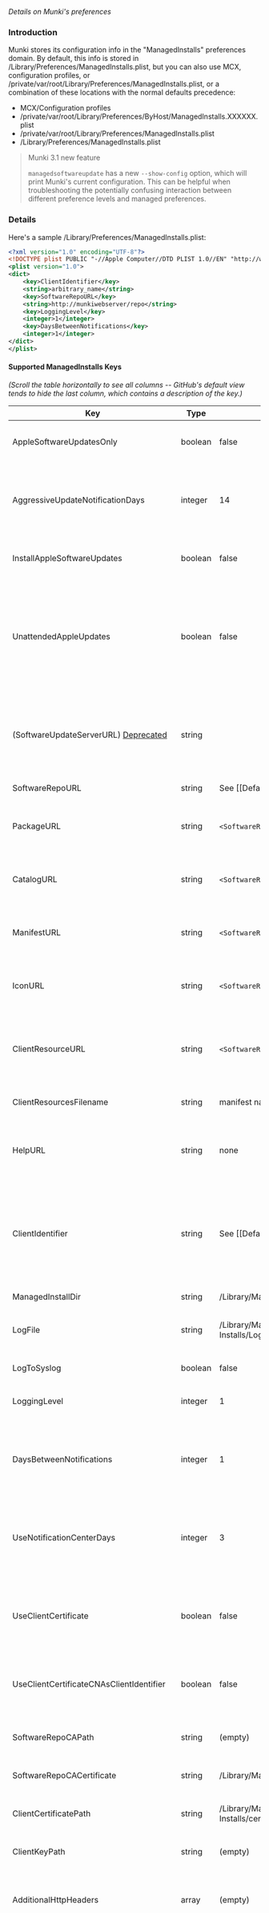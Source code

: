 _Details on Munki's preferences_

### Introduction

Munki stores its configuration info in the "ManagedInstalls" preferences domain. By default, this info is stored in /Library/Preferences/ManagedInstalls.plist, but you can also use MCX, configuration profiles, or /private/var/root/Library/Preferences/ManagedInstalls.plist, or a combination of these locations with the normal defaults precedence:

- MCX/Configuration profiles
- /private/var/root/Library/Preferences/ByHost/ManagedInstalls.XXXXXX.plist
- /private/var/root/Library/Preferences/ManagedInstalls.plist
- /Library/Preferences/ManagedInstalls.plist

> Munki 3.1 new feature <p/> `managedsoftwareupdate` has a new `--show-config` option, which will print Munki's current configuration. This can be helpful when troubleshooting the potentially confusing interaction between different preference levels and managed preferences.

### Details

Here's a sample /Library/Preferences/ManagedInstalls.plist:

```xml
<?xml version="1.0" encoding="UTF-8"?>
<!DOCTYPE plist PUBLIC "-//Apple Computer//DTD PLIST 1.0//EN" "http://www.apple.com/DTDs/PropertyList-1.0.dtd">
<plist version="1.0">
<dict>
    <key>ClientIdentifier</key>
    <string>arbitrary_name</string>
    <key>SoftwareRepoURL</key>
    <string>http://munkiwebserver/repo</string>
    <key>LoggingLevel</key>
    <integer>1</integer>
    <key>DaysBetweenNotifications</key>
    <integer>1</integer>
</dict>
</plist>
```

#### Supported ManagedInstalls Keys

_(Scroll the table horizontally to see all columns -- GitHub's default view tends to hide the last column, which contains a description of the key.)_

| Key | Type | Default | Description |
| --- | -------- | ------- | ----------- |
| AppleSoftwareUpdatesOnly | boolean | false | If true, only install updates from an Apple Software Update server. No Munki repository is needed or used.|
| AggressiveUpdateNotificationDays| integer | 14 | Munki 5's more aggressive update behaviors begin when one or more updates have been pending for more than 14 days by default. Set it to 0 to never trigger the aggressive behavior.|
| InstallAppleSoftwareUpdates | boolean | false | If true, install updates from an Apple Software Update server, in addition to "regular" Munki updates.|
| UnattendedAppleUpdates | boolean | false | If true, updates that declare no "must-close" applications, or have one or more "must-close" applications, none of which is running, and do not require a logout or restart will be installed as part of a normal periodic background run without notifying the user. (OS X 10.10+, Munki 2.5+)|
| (SoftwareUpdateServerURL) [Deprecated](https://github.com/munki/munki/wiki/Apple-Software-Updates-With-Munki#el-capitan-notes)| string |  | Catalog URL for Apple Software Updates. If undefined or empty, Munki will use the same catalog that the OS uses when you run Apple's Software Update application or call /usr/sbin/softwareupdate. |
| SoftwareRepoURL | string | See [[Default Repo Detection]] | Base URL for Munki repository|
| PackageURL | string | `<SoftwareRepoURL>`/pkgs | Base URL for Munki pkgs. Useful if your packages are served from a different server than your catalogs or manifests.|
| CatalogURL | string | `<SoftwareRepoURL>`/catalogs | Base URL for Munki catalogs. Useful if your catalogs are served from a different server than your packages or manifests.|
| ManifestURL | string | `<SoftwareRepoURL>`/manifests | Base URL for Munki manifests. Useful if your manifests are served from a different server than your catalogs or packages.|
| IconURL | string | `<SoftwareRepoURL>`/icons | Base URL for product icons. Useful if your icons are served from a different server or different directory than the default.|
| ClientResourceURL | string | `<SoftwareRepoURL>`/client_resources | Base URL for custom client resources for Managed Software Center. Useful if your resources are served from a different server or different directory than the default.|
| ClientResourcesFilename | string | manifest name.zip or site_default.zip | Specific filename to use when requesting custom client resources.|
| HelpURL | string | none | If defined, a URL to open/display when the user selects "Managed Software Center Help" from Managed Software Center's Help menu.|
| ClientIdentifier | string | See [[Default Manifest Resolution]] | Identifier for Munki client. Usually is the same as a manifest name on the Munki server. If this is empty or undefined, Munki will attempt the following identifiers, in order: fully-qualified hostname, "short" hostname, serial number and finally, "site_default" |
| ManagedInstallDir | string | /Library/Managed Installs | Folder where Munki keeps its data on the client.|
| LogFile | string | /Library/Managed Installs/Logs/ManagedSoftwareUpdate.log | Primary log is written to this file. Other logs are written into the same directory as this file.|
| LogToSyslog | boolean | false | If true, log to syslog in addition to ManagedSoftwareUpdate.log.|
| LoggingLevel | integer | 1 | Higher values cause more detail to be written to the primary log.|
| DaysBetweenNotifications | integer | 1 | Number of days between user notifications from Managed Software Center. Set to 0 to have Managed Software Center notify every time a background check runs if there are available updates.|
| UseNotificationCenterDays | integer | 3 | (New in Munki 3) Number of days Notification Center notifications should be used before switching to launching Managed Software Center. See [[Notification Center Support]].|
| UseClientCertificate | boolean | false | If true, use an SSL client certificate when communicating with the Munki server. Requires an https:// URL for the Munki repo. See ClientCertificatePath for details.|
| UseClientCertificateCNAsClientIdentifier | boolean | false | If true, use the CN of the client certificate as the Client Identifier.Used in combination with the UseClientCertificate key.|
| SoftwareRepoCAPath | string | (empty) | Path to the directory that stores your CA certificate(s). See the curl man page for more details on this parameter.|
| SoftwareRepoCACertificate | string | /Library/Managed Installs/certs/ca.pem | Absolute path to your CA Certificate.|
| ClientCertificatePath | string | /Library/Managed Installs/certs/[munki.pem\|client.pem\|cert.pem] | Absolute path to a client certificate. There are 3 defaults for this key. Concatenated cert/key PEM file accepted.|
| ClientKeyPath | string | (empty) | Absolute path to a client private key.|
| AdditionalHttpHeaders | array | (empty) | This key provides the ability to specify custom HTTP headers to be sent with all curl() HTTP requests. AdditionalHttpHeaders must be an array of strings with valid HTTP header format.|
| PackageVerificationMode | string | hash | Controls how Munki verifies the integrity of downloaded packages. Possible values are: *none*: No integrity check is performed. *hash*: Integrity check is performed if package info contains checksum information. *hash_strict*: Integrity check is performed, and fails if package info does not contain checksum information.|
| SuppressUserNotification | boolean | false | If true, Managed Software Center will never notify the user of available updates. Managed Software Center can still be manually invoked to discover and install updates.|
| SuppressAutoInstall | boolean | false | If true, Munki will not automatically install or remove items.|
| SuppressLoginwindowInstall | boolean | false | If true, Munki will not install items while idle at the loginwindow except for those marked for unattended_install or unattended_uninstall. |
| SuppressStopButtonOnInstall | boolean | false | If true, Managed Software Center will hide the stop button while installing or removing software, preventing users from interrupting the install.|
| InstallRequiresLogout | boolean | false | If true, Managed Software Center will require a logout for all installs or removals.|
| ShowRemovalDetail | boolean | false | This preference is no longer supported. In versions of Munki prior to 2.0: if true, Managed Software Updates.app will display detail for scheduled removals.|
| MSULogEnabled | boolean | false | Log user actions in the GUI. See [[MSC-Logging]] |
| MSUDebugLogEnabled | boolean | false | Debug logging for Managed Software Center. See [[MSC-Logging]] |
| LocalOnlyManifest | string | (empty) | Defines the name of your LocalOnlyManifest. Setting this activates the feature. Unsetting it means Munki will remove the file on the next run. See [[LocalOnlyManifest]] |
| FollowHTTPRedirects | string | none | Defines whether Munki will follow all, some or no redirects from the web server. See [FollowHTTPRedirects](#followhttpredirects) |
| IgnoreSystemProxies | boolean | false | If true, HTTP and/or HTTPS proxies set system-wide will be ignored, connections will be made directly.|
| PerformAuthRestarts | boolean | false | (New in Munki 3) If true, Munki will attempt to perform a filevault auth restart. See [[Authorized-Restarts]].|
| RecoveryKeyFile | string | none | (New in Munki 3) Absolute path to a plist file containing filevault credentials in key/value format. Used to perform auth restarts. See [[Authorized-Restarts]].|
| ShowOptionalInstallsForHigherOSVersions | boolean | false | (New in Munki 3.1) If true, Managed Software Center.app will show optional installs and updates that apply to macOS versions higher than the currently installed version.|
| EmulateProfileSupport | boolean | false | (New in Munki 5.2) If true, Munki will attempt to emulate the functionality of Managed Preferences from configuration profiles on Big Sur. See [[Configuration-Profile-Emulation]] for more info.|

#### Additional Notes

##### LogFile

Munki normally writes its logs to /Library/Managed Installs/Logs/, with the main log written to ManagedSoftwareUpdate.log in that directory. Other logs are named "Install.log", "errors.log", and "warnings.log".  If you'd like the logs to be written somewhere else (for example /var/log or /Library/Logs), set LogFile to the desired pathname of the main log:

`sudo defaults write /Library/Preferences/ManagedInstalls LogFile "/var/log/munki/managedsoftwareupdate.log"`

The other logs will be written to the same directory.

##### InstallAppleSoftwareUpdates

If this key is present and set to True, Munki will call softwareupdate and attempt to install Apple Software Updates.

##### SoftwareUpdateServerURL

This key can be used to point to an internal Apple Software Update server.

##### SuppressUserNotification

This key (when present and value is set to True) causes Munki to never notify users of available updates. This might be useful in a lab environment, where you'd like updates to be applied only when no-one is logged in and the machine is at the login window.

##### SuppressAutoInstall

Normally, Munki automatically installs and removes software if there are changes needed and that machine is at the loginwindow with no users logged in. If you have a need to do updates always and only with the consent of the user, including packages configured with unattended_install and unattended_uninstall, setting SuppressAutoInstall to True prevents Munki from automatically installing updates and processing removals.

##### SuppressLoginwindowInstall

(Added in version 0.8.4.1696.0) If this preference is set to true, Munki will not install updates when idle at the loginwindow, with the exception of updates marked for unattended_install or unattended_uninstall.

##### ShowRemovalDetail

By default, Managed Software Update.app suppresses detail on what will be removed, instead showing a simple "Software removals" entry in the list. If you'd like Managed Software Update.app to show specific detail about what will be removed, set ShowRemovalDetail to True. This key has no effect on /usr/local/munki/managedsoftwareupdate, which always shows all detail.

##### InstallRequiresLogout

Managed Software Center.app enforces a logout before it installs or removes software only if one or more items to be installed/removed requires a logout or restart. You can force a logout for all updates by setting InstallRequiresLogout to True. This key has no effect on running /usr/local/munki/managedsoftwareupdate from the command-line.

##### AdditionalHttpHeaders

This key provides the ability to specify custom HTTP headers to be sent with all HTTP/HTTPS requests. AdditionalHttpHeaders must be an array of strings with valid HTTP header format. For example:

```xml
<key>AdditionalHttpHeaders</key>
<array>
    <string>Key-With-Optional-Dashes: Foo Value</string>
    <string>another-custom-header: bar value</string>
</array>
```

One could use this to obtain a cookie in a preflight script and update ManagedInstalls.plist with the appropriate header.  However, it is recommended that you use Secure Config for sensitive data (i.e. cookie) since ManagedInstalls.plist is world-readable.

##### FollowHTTPRedirects

By default, Munki will not follow redirects that are returned by the web server. The `FollowHTTPRedirects` preference defines whether Munki should follow all redirects or only redirect to HTTPS URLs. The possible values for `FollowHTTPRedirects` are:

* ``none`` - This is the default and is the same as Munki's original behaviour. No redirects are followed.
* ``https`` - Only redirects to URLs using HTTPS are followed. Redirects to HTTP URLs are not followed.
* ``all`` - Redirects to both HTTP and HTTPS URLs are followed.

#### Secure Configuration

If there are parts of your Munki configuration you consider sensitive information (for example, repo authentication information, special HTTP headers, or even the Munki repo URLs), instead of storing those preferences in the world-readable `/Library/Preferences/ManagedInstalls.plist` file, you can use a more secure location for some Munki preferences: `/var/root/Library/Preferences/ManagedInstalls.plist`.

Use of this alternate preferences location is completely optional. If you do decide to use it, make sure you fully understand the implications.

Munki uses Apple's `defaults` mechanism to store and access its preferences. Since the core Munki tools run as root, they can access preferences from this file: `/private/var/root/Library/Preferences/ManagedInstalls.plist` as well as the "normal" `/Library/Preferences/ManagedInstalls.plist` file.

Non-admin users of machines managed by Munki will not be able to access or read the contents of `/private/var/root/Library/Preferences/ManagedInstalls.plist`, so this provides some additional security for possibly sensitive preference values.

**Note**: preferences defined in `/var/root/Library/Preferences/ManagedInstalls.plist` have a higher precedence than those defined `/Library/Preferences/ManagedInstalls.plist`, so any preferences set here will override preferences defined in `/Library/Preferences/ManagedInstalls.plist`! This might confuse you or other admins who think only to look in `/Library/Preferences/ManagedInstalls.plist` and forget that some preferences are also defined in `/private/var/root/Library/Preferences/ManagedInstalls.plist`.

With Munki 3.1 or later you can use `sudo managedsoftwareupdate --show-config` to show the effective preferences configuration, no matter where the preferences are defined (/Library/Preferences/ManagedPreferences.plist, /private/var/root/Library/Preferences/ManagedInstalls.plist, or managed preferences).

**VERY IMPORTANT NOTE**: the following preferences are **required** to be defined in `/Library/Preferences/ManagedInstalls.plist` (or set via MCX or configuration profile), as the GUI portion of Munki runs as the logged in user, not root. **Do not** place them in `/var/root/Library/Preferences/ManagedInstalls.plist`, or you may encounter unexpected behavior from Managed Software Center.app, since it can't read the contents of `/var/root/Library/Preferences/ManagedInstalls.plist`:

- ManagedInstallDir
- InstallAppleSoftwareUpdates
- AppleSoftwareUpdatesOnly
- ShowRemovalDetail
- InstallRequiresLogout
- HelpURL

### Editing Munki's preferences

Do not use a text editor or plist editor to edit preferences located at /Library/Preferences/ManagedInstalls.plist or the equivalent files in /var/root/Library/Preferences.  Editing macOS preferences in this way is likely to lead to unexpected or unwanted results, as your changes may be ignored by macOS's preference caching. Instead, if you must manually change the values of one or more Munki preference, use the `defaults` command. This is not unique to Munki -- the same recommendations apply to changing any macOS preference.

If you script the setting of Munki preferences, do not use `PlistBuddy` or any tool designed to manipulate plists, for the same reasons as above. Instead use the `defaults` tool or call the CFPreferences methods in CoreFoundation. (https://developer.apple.com/documentation/corefoundation/preferences_utilities?language=objc)

The other supported way to set and manage Munki's preferences is to use configuration profiles. Be aware that Munki preferences managed via configuration profiles do not result in the values stored in /Library/Preferences/ManagedInstalls.plist or the equivalent files in /var/root/Library/Preferences changing. This is normal, expected behavior for macOS managed preferences.

#### Using the `defaults` command

If you use the `/usr/bin/defaults` command to set values for keys in ManagedInstalls.plist, remember that values default to the "string" type. If you are writing a boolean, integer, or array value, be sure to add the appropriate type flag. For example:

`defaults write /Library/Preferences/ManagedInstalls SuppressAutoInstall -bool false`

See `man defaults` for a complete list of type flags.